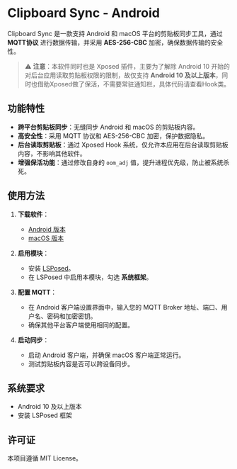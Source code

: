 # Clipboard Sync - Android

Clipboard Sync 是一款支持 Android 和 macOS 平台的剪贴板同步工具，通过 **MQTT协议** 进行数据传输，并采用 **AES-256-CBC** 加密，确保数据传输的安全性。

> ⚠️ **注意**：本软件同时也是 Xposed 插件，主要为了解除 Android 10 开始的对后台应用读取剪贴板权限的限制，故仅支持 **Android 10 及以上版本**，同时也借助Xposed做了保活，不需要常驻通知栏，具体代码请查看Hook类。

## 功能特性

- **跨平台剪贴板同步**：无缝同步 Android 和 macOS 的剪贴板内容。
- **高安全性**：采用 MQTT 协议和 AES-256-CBC 加密，保护数据隐私。
- **后台读取剪贴板**：通过 Xposed Hook 系统，仅允许本应用在后台读取剪贴板内容，不影响其他软件。
- **增强保活功能**：通过修改自身的 `oom_adj` 值，提升进程优先级，防止被系统杀死。

## 使用方法

1. **下载软件**：
   - [Android 版本](https://github.com/h3110w0r1d-y/ClipboardSync-Android/releases)
   - [macOS 版本](https://github.com/h3110w0r1d-y/ClipboardSync-macOS/releases)

2. **启用模块**：
   - 安装 [LSPosed](https://github.com/LSPosed/LSPosed)。
   - 在 LSPosed 中启用本模块，勾选 **系统框架**。

3. **配置 MQTT**：
   - 在 Android 客户端设置界面中，输入您的 MQTT Broker 地址、端口、用户名、密码和加密密钥。
   - 确保其他平台客户端使用相同的配置。

4. **启动同步**：
   - 启动 Android 客户端，并确保 macOS 客户端正常运行。
   - 测试剪贴板内容是否可以跨设备同步。

## 系统要求

- Android 10 及以上版本
- 安装 LSPosed 框架

## 许可证

本项目遵循 MIT License。
